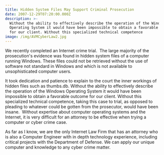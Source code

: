 ```yaml
---
title: Hidden System Files May Support Criminal Prosecution
date: 2007-12-29T07:20:00.000Z
description: >-
  Without the ability to effectively describe the operation of the Windows
  Operating System it would have been impossible to obtain a favorable outcome
  for our client. Without this specialized technical competence
image: /img/AVMCyberLaw2.jpg
---
```

We recently completed an Internet crime trial.&nbsp; The large majority of the prosecution's evidence was found in hidden system files of a computer running Windows. These files could not be retrieved without the use of software not standard in Windows and which is not available to unsophisticated computer users.

It took dedication and patience to explain to the court the inner workings of hidden files such as thumbs.db.  Without the ability to effectively describe the operation of the Windows Operating System it would have been impossible to obtain a favorable outcome for our client. Without this specialized technical competence, taking this case to trial, as opposed to pleading to whatever could be gotten from the prosecutor, would have been insane.&nbsp; Without expertise about computer operating systems and the Internet, it is very difficult for an attorney to be effective when trying a computer or cyber crime case.

As far as I know, we are the only Internet Law Firm that has an attorney who is also a  Computer Engineer with in depth technology experience, including critical projects with the Department of Defense. We can apply our unique computer and  knowledge to any  cyber crime matter.
